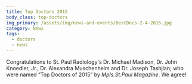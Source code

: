 ```yaml
---
title: Top Doctors 2015
body_class: top-doctors
img_primary: /assets/img/news-and-events/BestDocs-2-4-2016.jpg
category: News
tags:
  - doctors
  - news
---
```

<p>Congratulations to St. Paul Radiology's Dr. Michael Madison, Dr. John Knoedler, Jr., Dr. Alexandra Muschenheim and Dr. Joseph Tashjian; who were named “Top Doctors of 2015” by <em>Mpls.St.Paul Magazine</em>. We agree!</p>